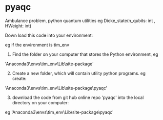 # pyaqc
Ambulance problem, python quantum utilities eg Dicke_state(n_qubits: int , HWeight: int)

Down load this code into your environment:

eg if the environment is tim_env

1) Find the folder on your computer that stores the Python environment, eg 

'Anaconda3\envs\tim_env\Lib\site-package'

2) Create a new folder, which will contain utility python programs. eg create:

'Anaconda3\envs\tim_env\Lib\site-package\pyaqc' 

3) download the code from git hub online repo 'pyaqc' into the local directory on your computer:

eg 'Anaconda3\envs\tim_env\Lib\site-package\pyaqc' 
